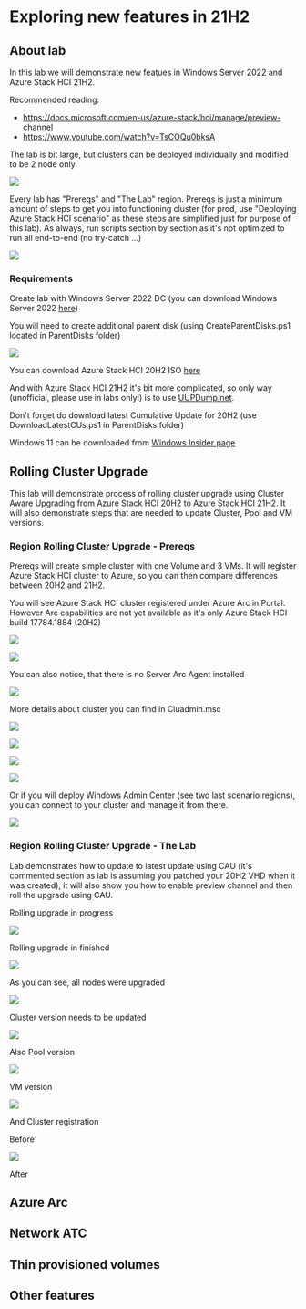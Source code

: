 # Exploring new features in 21H2

## About lab

In this lab we will demonstrate new featues in Windows Server 2022 and Azure Stack HCI 21H2. 

Recommended reading:

* https://docs.microsoft.com/en-us/azure-stack/hci/manage/preview-channel
* https://www.youtube.com/watch?v=TsCOQu0bksA

The lab is bit large, but clusters can be deployed individually and modified to be 2 node only.

![](/Scenarios/Exploring%20new%20features%20in%2021H2/Screenshots/HVManager01.png)

Every lab has "Prereqs" and "The Lab" region. Prereqs is just a minimum amount of steps to get you into functioning cluster (for prod, use "Deploying Azure Stack HCI scenario" as these steps are simplified just for purpose of this lab). As always, run scripts section by section as it's not optimized to run all end-to-end (no try-catch ...)

![](/Scenarios/Exploring%20new%20features%20in%2021H2/Screenshots/ISE01.png)

### Requirements

Create lab with Windows Server 2022 DC (you can download Windows Server 2022 [here](https://www.microsoft.com/en-us/evalcenter/evaluate-windows-server-2022))

You will need to create additional parent disk (using CreateParentDisks.ps1 located in ParentDisks folder)

![](/Scenarios/Exploring%20new%20features%20in%2021H2/Screenshots/Explorer01.png)

You can download Azure Stack HCI 20H2 ISO [here](https://software-download.microsoft.com/download/pr/AzureStackHCI_17784.1408_EN-US.iso)

And with Azure Stack HCI 21H2 it's bit more complicated, so only way (unofficial, please use in labs only!) is to use [UUPDump.net](https://uupdump.net/known.php?q=Azure+Stack+HCI).

Don't forget do download latest Cumulative Update for 20H2 (use DownloadLatestCUs.ps1 in ParentDisks folder)

Windows 11 can be downloaded from [Windows Insider page](https://www.microsoft.com/en-us/software-download/windowsinsiderpreviewiso)

## Rolling Cluster Upgrade

This lab will demonstrate process of rolling cluster upgrade using Cluster Aware Upgrading from Azure Stack HCI 20H2 to Azure Stack HCI 21H2. It will also demonstrate steps that are needed to update Cluster, Pool and VM versions.

### Region Rolling Cluster Upgrade - Prereqs

Prereqs will create simple cluster with one Volume and 3 VMs. It will register Azure Stack HCI cluster to Azure, so you can then compare differences between 20H2 and 21H2.

You will see Azure Stack HCI cluster registered under Azure Arc in Portal. However Arc capabilities are not yet available as it's only Azure Stack HCI build 17784.1884 (20H2)

![](/Scenarios/Exploring%20new%20features%20in%2021H2/Screenshots/Portal01.png)

![](/Scenarios/Exploring%20new%20features%20in%2021H2/Screenshots/Portal02.png)

You can also notice, that there is no Server Arc Agent installed

![](/Scenarios/Exploring%20new%20features%20in%2021H2/Screenshots/Portal01.png)

More details about cluster you can find in Cluadmin.msc

![](/Scenarios/Exploring%20new%20features%20in%2021H2/Screenshots/Cluadmin01.png)

![](/Scenarios/Exploring%20new%20features%20in%2021H2/Screenshots/Cluadmin02.png)

![](/Scenarios/Exploring%20new%20features%20in%2021H2/Screenshots/Cluadmin03.png)

![](/Scenarios/Exploring%20new%20features%20in%2021H2/Screenshots/Cluadmin04.png)

Or if you will deploy Windows Admin Center (see two last scenario regions), you can connect to your cluster and manage it from there.

![](/Scenarios/Exploring%20new%20features%20in%2021H2/Screenshots/WAC01.png)

### Region Rolling Cluster Upgrade - The Lab

Lab demonstrates how to update to latest update using CAU (it's commented section as lab is assuming you patched your 20H2 VHD when it was created), it will also show you how to enable preview channel and then roll the upgrade using CAU.

Rolling upgrade in progress

![](/Scenarios/Exploring%20new%20features%20in%2021H2/Screenshots/PowerShell01.png)

Rolling upgrade in finished

![](/Scenarios/Exploring%20new%20features%20in%2021H2/Screenshots/PowerShell02.png)

As you can see, all nodes were upgraded

![](/Scenarios/Exploring%20new%20features%20in%2021H2/Screenshots/PowerShell03.png)

Cluster version needs to be updated

![](/Scenarios/Exploring%20new%20features%20in%2021H2/Screenshots/PowerShell04.png)

Also Pool version

![](/Scenarios/Exploring%20new%20features%20in%2021H2/Screenshots/PowerShell05.png)

VM version

![](/Scenarios/Exploring%20new%20features%20in%2021H2/Screenshots/PowerShell05.png)

And Cluster registration

Before

![](/Scenarios/Exploring%20new%20features%20in%2021H2/Screenshots/Portal02.png)

After

## Azure Arc

## Network ATC

## Thin provisioned volumes

## Other features

